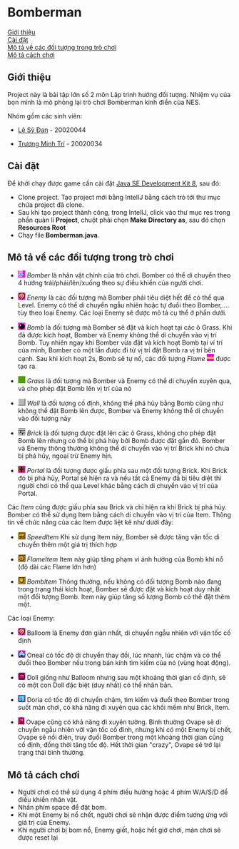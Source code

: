 # Bomberman

[Giới thiệu](#giới-thiệu) <br>
[Cài đặt](#cài-đặt) <br>
[Mô tả về các đối tượng trong trò chơi](#mô-tả-về-các-đối-tượng-trong-trò-chơi) <br>
[Mô tả cách chơi](#mô-tả-cách-chơi) <br>

## Giới thiệu
Project này là bài tập lớn số 2 môn Lập trình hướng đối tượng. Nhiệm vụ của bọn mình là mô phỏng lại trò chơi Bomberman kinh điển của NES.

Nhóm gồm các sinh viên:
- [Lê Sỹ Đan](https://www.facebook.com/danle133) - 20020044

- [Trương Minh Trí](https://www.facebook.com/minhtriuet/) - 20020034
## Cài đặt
Để khởi chạy được game cần cài đặt [Java SE Development Kit 8](https://www.oracle.com/java/technologies/downloads/#java8), sau đó:
- Clone project. Tạo project mới bằng IntelIJ bằng cách trỏ tới thư mục chứa project đã clone.
- Sau khi tạo project thành công, trong IntelIJ, click vào thư mục res trong phần quản lí **Project**, chuột phải chọn **Make Directory as**, sau đó chọn **Resources Root** 
- Chạy file **Bomberman.java**.

## Mô tả về các đối tượng trong trò chơi
- ![](res/sprites/player.png) *Bomber* là nhân vật chính của trò chơi. Bomber có thể di chuyển theo 4 hướng trái/phải/lên/xuống theo sự điều khiển của người chơi.

- ![](res/sprites/balloom.png) *Enemy* là các đối tượng mà Bomber phải tiêu diệt hết để có thể qua Level. Enemy có thể di chuyển ngẫu nhiên hoặc tự đuổi theo Bomber,.... tùy theo loại Enemy. Các loại Enemy sẽ được mô tả cụ thể ở phần dưới.

- ![](res/sprites/bomb.png) *Bomb* là đối tượng mà Bomber sẽ đặt và kích hoạt tại các ô Grass. Khi đã được kích hoạt, Bomber và Enemy không thể di chuyển vào vị trí Bomb. Tuy nhiên ngay khi Bomber vừa đặt và kích hoạt Bomb tại ví trí của mình, Bomber có một lần được đi từ vị trí đặt Bomb ra vị trí bên cạnh. Sau khi kích hoạt 2s, Bomb sẽ tự nổ, các đối tượng *Flame* ![](res/sprites/explosion_horizontal.png) được tạo ra.

- ![](res/sprites/grass.png) *Grass* là đối tượng mà Bomber và Enemy có thể di chuyển xuyên qua, và cho phép đặt Bomb lên vị trí của nó

- ![](res/sprites/wall.png) *Wall* là đối tượng cố định, không thể phá hủy bằng Bomb cũng như không thể đặt Bomb lên được, Bomber và Enemy không thể di chuyển vào đối tượng này

- ![](res/sprites/brick.png) *Brick* là đối tượng được đặt lên các ô Grass, không cho phép đặt Bomb lên nhưng có thể bị phá hủy bởi Bomb được đặt gần đó. Bomber và Enemy thông thường không thể di chuyển vào vị trí Brick khi nó chưa bị phá hủy, ngoại trừ Enemy hịn.

- ![](res/sprites/portal.png) *Portal* là đối tượng được giấu phía sau một đối tượng Brick. Khi Brick đó bị phá hủy, Portal sẽ hiện ra và nếu tất cả Enemy đã bị tiêu diệt thì người chơi có thể qua Level khác bằng cách di chuyển vào vị trí của Portal.

Các *Item* cũng được giấu phía sau Brick và chỉ hiện ra khi Brick bị phá hủy. Bomber có thể sử dụng Item bằng cách di chuyển vào vị trí của Item. Thông tin về chức năng của các Item được liệt kê như dưới đây:

- ![](res/sprites/powerup_speed.png) *SpeedItem* Khi sử dụng Item này, Bomber sẽ được tăng vận tốc di chuyển thêm một giá trị thích hợp

- ![](res/sprites/powerup_flames.png) *FlameItem* Item này giúp tăng phạm vi ảnh hưởng của Bomb khi nổ (độ dài các Flame lớn hơn)

- ![](res/sprites/powerup_bombs.png) *BombItem* Thông thường, nếu không có đối tượng Bomb nào đang trong trạng thái kích hoạt, Bomber sẽ được đặt và kích hoạt duy nhất một đối tượng Bomb. Item này giúp tăng số lượng Bomb có thể đặt thêm một.

Các loại Enemy:

- ![](res/sprites/balloom.png) Balloom là Enemy đơn giản nhất, di chuyển ngẫu nhiên với vận tốc cố định

- ![](res/sprites/oneal.png) Oneal có tốc độ di chuyển thay đổi, lúc nhanh, lúc chậm và có thể đuổi theo Bomber nếu trong bán kính tìm kiếm của nó (vùng hoạt động).

- ![](res/sprites/doll.png) Doll giống như Balloom nhưng sau một khoảng thời gian cố định, sẽ có một con Doll đặc biệt (duy nhất) có thể nhân bản.

- ![](res/sprites/doria.png) Doria có tốc độ di chuyển chậm, tìm kiếm và đuổi theo Bomber trong suốt màn chơi, có khả năng đi xuyên qua các khối mềm như Brick, Item.

- ![](res/sprites/ovape.png) Ovape cũng có khả năng đi xuyên tường. Bình thường Ovape sẽ di chuyển ngẫu nhiên với vận tốc cố đinh, nhưng khi có một Enemy bị chết, Ovape sẽ nổi điên, truy đuổi Bomber trong một khoảng thời gian cũng cố định, đồng thời tăng tốc độ. Hết thời gian "crazy", Ovape sẽ trở lại trạng thái bình thường. 

## Mô tả cách chơi
- Người chơi có thể sử dụng 4 phím điều hướng hoặc 4 phím W/A/S/D để điều khiển nhân vật.
- Nhấn phím space để đặt bom.
- Khi một Enemy bị nổ chết, người chơi sẽ nhận được điểm tương ứng với giá trị của Enemy.
- Khi người chơi bị bom nổ, Enemy giết, hoặc hết giờ chơi, màn chơi sẽ được reset lại
